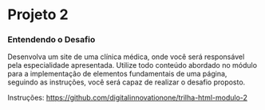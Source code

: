 # Projeto 2

### Entendendo o Desafio
Desenvolva um site de uma clínica médica, onde você será responsável pela especialidade apresentada. Utilize todo conteúdo abordado no módulo para a implementação de elementos fundamentais de uma página, seguindo as instruções, você será capaz de realizar o desafio proposto.

Instruções: https://github.com/digitalinnovationone/trilha-html-modulo-2
